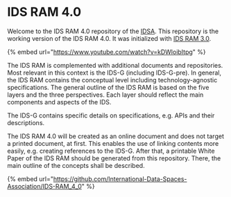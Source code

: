 # IDS RAM 4.0

Welcome to the IDS RAM 4.0 repository of the [IDSA](https://github.com/International-Data-Spaces-Association/idsa). This repository is the working version of the IDS RAM 4.0. It was initialized with [IDS RAM 3.0](https://internationaldataspaces.org/download/16630/).

{% embed url="https://www.youtube.com/watch?v=kDWloibItpg" %}

The IDS RAM is complemented with additional documents and repositories. Most relevant in this context is the IDS-G (including IDS-G-pre). In general, the IDS RAM contains the conceptual level including technology-agnostic specifications. The general outline of the IDS RAM is based on the five layers and the three perspectives. Each layer should reflect the main components and aspects of the IDS.

The IDS-G contains specific details on specifications, e.g. APIs and their descriptions.

The IDS RAM 4.0 will be created as an online document and does not target a printed document, at first. This enables the use of linking contents more easily, e.g. creating references to the IDS-G. After that, a printable White Paper of the IDS RAM should be generated from this repository. There, the main outline of the concepts shall be described.

{% embed url="https://github.com/International-Data-Spaces-Association/IDS-RAM_4_0" %}
